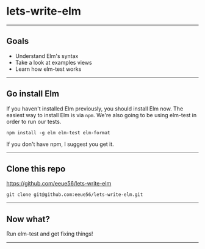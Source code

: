 # lets-write-elm


---

## Goals

- Understand Elm's syntax
- Take a look at examples views
- Learn how elm-test works

---
## Go install Elm 

If you haven't installed Elm previously, you should install Elm now. The easiest way to install Elm is via `npm`. We're also going to be using elm-test in order to run our tests.

```
npm install -g elm elm-test elm-format
```

If you don't have npm, I suggest you get it.


---

## Clone this repo

https://github.com/eeue56/lets-write-elm

```
git clone git@github.com:eeue56/lets-write-elm.git
```

---

## Now what?

Run elm-test and get fixing things!

---